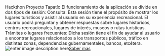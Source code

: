 Hackthon Proyecto Tapatío
El funcionamiento de la aplicación se divide en dos tipos de sesión: 
Consulta: Esta sesión tiene el propósito de mostrar los lugares turísticos y asistir al usuario en su experiencia recreacional. El usuario podrá preguntar y obtener respuestas sobre lugares históricos, centros recreacionales, lugares de interés, museos o rutas turísticas. 
Trámites o lugares frecuentes: Dicha sesión tiene el fin de ayudar al usuario a encontrar lugares relacionados a los transportes públicos, tráfico en distintas zonas, dependencias gubernamentales, bancos, etcétera. 
![enter image description here](https://s3-us-west-2.amazonaws.com/assets.app.retomexico.org/3df40462-90c5-4eeb-a159-1c52a1d8495a_Si%20tienes%20un%20demo%20en%20otro%20formato%20s%C3%BAbelo%20aqu%C3%AD,%20si%20no%20lo%20tienes%20puedes%20dejarlo%20en%20blanco.jpg)[Saber mas 
](https://javierflo88.github.io/hackthon/)
